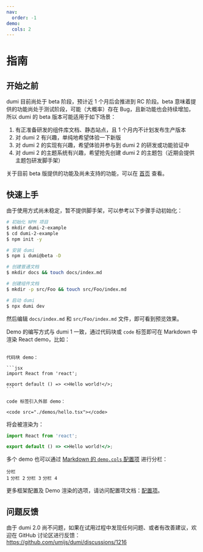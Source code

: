 ```yaml
---
nav:
  order: -1
demo:
  cols: 2
---
```


# 指南

## 开始之前

dumi 目前尚处于 beta 阶段，预计近 1 个月后会推进到 RC 阶段。beta 意味着提供的功能尚处于测试阶段，可能（大概率）存在 Bug，且新功能也会持续增加，所以 dumi 的 beta 版本可能适用于如下场景：

1. 有正准备研发的组件库文档、静态站点，且 1 个月内不计划发布生产版本
2. 对 dumi 2 有兴趣，单纯地希望体验一下新版
3. 对 dumi 2 的实现有兴趣，希望体验并参与到 dumi 2 的研发或功能验证中
4. 对 dumi 2 的主题系统有兴趣，希望抢先创建 dumi 2 的主题包（近期会提供主题包研发脚手架）

关于目前 beta 版提供的功能及尚未支持的功能，可以在 [首页](/) 查看。

## 快速上手

由于使用方式尚未稳定，暂不提供脚手架，可以参考以下步骤手动初始化：

```bash
# 初始化 NPM 项目
$ mkdir dumi-2-example
$ cd dumi-2-example
$ npm init -y

# 安装 dumi
$ npm i dumi@beta -D

# 创建普通文档
$ mkdir docs && touch docs/index.md

# 创建组件文档
$ mkdir -p src/Foo && touch src/Foo/index.md

# 启动 dumi
$ npx dumi dev
```

然后编辑 `docs/index.md` 和 `src/Foo/index.md` 文件，即可看到预览效果。

Demo 的编写方式与 dumi 1 一致，通过代码块或 `code` 标签即可在 Markdown 中渲染 React demo，比如：

<pre><code className="language-md">
代码块 demo：

```jsx
import React from 'react';

export default () =&gt; &lt;&gt;Hello world!&lt;/&gt;;
```

code 标签引入外部 demo：

&lt;code src="./demos/hello.tsx"&gt;&lt;/code&gt;
</code></pre>

将会被渲染为：

```jsx
import React from 'react';

export default () => <>Hello world!</>;
```

多个 demo 也可以通过 [Markdown 的 `demo.cols` 配置项](/config/markdown#cols) 进行分栏：

<code src="./demos/cols.tsx" description="编写 demo 描述">分栏 1</code>
<code src="./demos/cols.tsx">分栏 2</code>
<code src="./demos/cols.tsx">分栏 3</code>
<code src="./demos/cols.tsx">分栏 4</code>

更多框架配置及 Demo 渲染的选项，请访问配置项文档：[配置项](/config)。

## 问题反馈

由于 dumi 2.0 尚不问题，如果在试用过程中发现任何问题、或者有改善建议，欢迎在 GitHub 讨论区进行反馈：<br />https://github.com/umijs/dumi/discussions/1216
